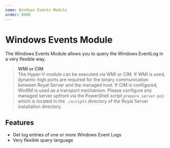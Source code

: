 ```yaml
---
name: Windows Events Module
order: 8000
---
```


# Windows Events Module

The Windows Events Module allows you to query the Windows EventLog in a very flexible way.

> **WMI or CIM**  
> The Hyper-V module can be executed via WMI or CIM. If WMI is used, dynamic high ports are required for the binary communication between Royal Server and the managed host. If CIM is configured, WinRM is used as a transport mechanism. Please configure any managed server upfront via the PowerShell script `prepare_server.ps1` which is located in the `./scripts` directory of the Royal Server installation directory.

## Features

- Get log entries of one or more Windows Event Logs
- Very flexible query language
